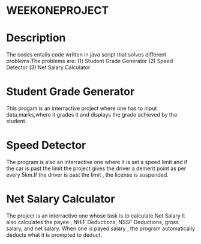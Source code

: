 # WEEKONEPROJECT

# Description
The codes entails code written in java script that solves different problems.The problems are:
(1) Student Grade Generator 
(2) Speed Detector
(3) Net Salary Calculator

# Student Grade Generator 

This progam is an interractive project where one has to input data,marks,where it grades it and displays the grade achieved by the student.

# Speed Detector

The program is also an interractive one where it is set a speed limit and if the car is past the limit the project gives the driver a demerit point as per every 5km.If the driver is past the limit , the license is suspended.

# Net Salary Calculator
The project is an interractive one whose task is to calculate Net Salary.It also calculates the payee , NHIF Deductions, NSSF Deductions, gross salary, and net salary. When one is payed salary , the program automatically deducts what it is prompted to deduct.

